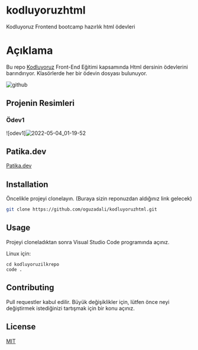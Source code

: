 # kodluyoruzhtml
Kodluyoruz Frontend bootcamp hazırlık html ödevleri


# Açıklama

Bu repo [Kodluyoruz](https://www.kodluyoruz.org) Front-End Eğitimi kapsamında Html dersinin ödevlerini barındırıyor. Klasörlerde her bir ödevin dosyası bulunuyor.

![github](figures/github.png)

## Projenin Resimleri

### Ödev1
![odev1]![2022-05-04_01-19-52](https://user-images.githubusercontent.com/67098980/166577264-632af899-2098-4e76-9d00-53346157fc53.png)


## Patika.dev
[Patika.dev](www.patika.dev)

## Installation

Öncelikle projeyi clonelayın. (Buraya sizin reponuzdan aldığınız link gelecek)

```bash
git clone https://github.com/oguzadali/kodluyoruzhtml.git
```

## Usage

Projeyi cloneladıktan sonra Visual Studio Code programında açınız.

Linux için:
```linux
cd kodluyoruzilkrepo
code .
```

## Contributing
Pull requestler kabul edilir. Büyük değişiklikler için, lütfen önce neyi değiştirmek istediğinizi tartışmak için bir konu açınız.


## License
[MIT](https://choosealicense.com/licenses/mit/)
